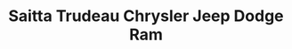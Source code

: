 ---
title: "Saitta Trudeau Chrysler Jeep Dodge Ram"
url: /pahrump/saitta-trudeau-chrysler-jeep-dodge-ram/
shop: car
---